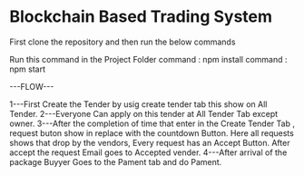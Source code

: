 # Blockchain Based Trading System
First clone the repository and then run the below commands

Run this command in the Project Folder
command : npm install
command : npm start

---FLOW---

1---First Create the Tender by usig create tender tab this show on All Tender.
2---Everyone Can apply on this tender at All Tender Tab except owner.
3---After the completion of time that enter in the Create Tender Tab , request buton show in replace with the countdown Button. Here all requests shows that drop by the vendors, Every request has an Accept Button. After accept the request Email goes to Accepted vender.
4---After arrival of the package Buyyer Goes to the Pament tab and do Pament.




